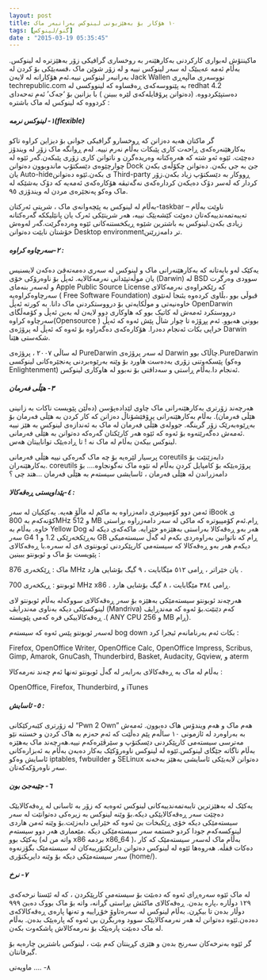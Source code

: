```yaml
---
layout: post
title: ١٠ هۆکار بۆ بەهێزبونی لینوکس بەرانبەر ماک
tags: [گنو/لینوکس]
date : "2015-03-19 05:35:45"
---
```


ماکینتۆش لەبواری کارکردنی بەکارهێنەر بە روخساری گرافیکی زۆر بەهێزترە لە لینوکس. بەڵام ئەمە عەیبێک لە سەر لینوکس نییە و لە زۆر شوێن ماک ،قسەیێکی بۆ کردن لە بەرانبەر لینوکس نییە.ئەم هۆکارانە لە لایەن Jack Wallen نووسەری ماڵپەڕی techrepublic.com بە پێنووسەکەی ڕەقساوە کە لینووکسی لە redhat 4.2 دەستپێکردووە. (دەتوانن پرۆفایلەکەی لێرە ببینن ) با بزانین بۆ ‘جەک’ ئەم تەحەدای کردووە کە لینوکس لە ماک باشترە :

##### ١- لینوکس نرمە(flexible)

گر ماکتان هەیە دەزانن کە ڕوخسارو گرافیکی جوانی بۆ دیزاین کراوە تاکو بەکارهێنەرەکەی ڕاحەت کاری پێبکات بەڵام نەرم نییە. لەم ڕوانگە ماک زۆر لە ویندۆز دەچێت. ئێوە ئەو شتە کە هەرەکتانە وەریدەگرن و ناتوانن کاری زۆری پێبکەن.گەر ئێوە لە چوارچێوەی دێسکتۆپ ماندوبوون دەتوانن Dock جێ بە جی بکەن. دەتوانن چکۆڵەی بکەن یان Auto-hideی بکەن.ئێوە دەتوانن Third-party ڕووکار بە دێسکتۆپ زیاد بکەن.زۆر کردار کە لەسر دۆک دەیکەن کردارەکەی نەگەتیڤە هۆکارەکەی ئەمەیە کە دۆک بەشێکە لە ماک وەکو پەنجێرەی مردن لە ویندۆزی ٩٥.

بەڵام لە لینوکس بە پێچەوانەی ماک ، شریتی ئەرکتان-taskbar – ناوێت بەڵام تەیبەتمەندییەکەتان دەوێت کێشەیێک نییە، هەر شریتێکی ئەرک یان پانێلیککە گەرەکتانە زیادی بکەن.لینوکس بە باشترین شێوە ڕیکخستنەکانی ئێوە وەردەگرێت.گەر لەوەش خۆشتان نایێت دەتوانن Desktop environmentتر دامەزرێنن.

##### ٢-سەرچاوە کراوە :

یەکێک لەو بابەتانە کە بەکارهێنەرانی ماک و لینوکس لە سەری دەمەتەقێ دەکەن لایسنیس یان موڵەتپێدانی نەرمەکالایە. ئەپڵ بۆ ناوەرۆکی خۆی (Darwin) لە BSD سوودی وەرگرت و لەسەر بنەمای Apple Public Source License کە رێکخراوەی نەرمەکالای سەرچاوەکراوەیە ( Free Software Foundation) قبوڵی بوو ،بڵاوی کردەوە یئنجا لەنێوی خاوەنیەتی و موڵکایەتی بۆ درووستکردنی ماک دانا. بە کورتە ئەپڵ OpenDarwin درووستکرد ئەمەش لە کاتیک بوو کە هاوکاری دوو لایەن لە بەین ئەپڵ و کۆمەڵگای سەرچاوە کراوە(Opensource ) بوونی هەبوو. ئەم پڕۆژە تا چوار شاڵ پێش ئەوە کە ئەپڵ خراپی بکات ئەنجام دەدرا. هۆکارەکەی دەگەراوە بۆ ئەوە کە ئەپڵ لە پرۆژەی Darwin شکەستی هێنا.

لە ساڵی ٢٠٠٧ ، پرؤژەی PureDarwin لە سەر پرۆژەی Darwin چاڵاک بوو.PureDarwin پێسکەوتنی زۆری بەدەست هاورد بۆ وێنە بەرێوەبردنی پەنجێرەکانی لینوکسی (وەکو Enlightenment) ئەنجام دا.بەڵام ڕاستی و سەداقتی بۆ نەبوو لە هاوکاری لینوکس.



##### ٣- هێڵی فەرمان

هەرچەند زۆرتری بەکارهێنەرانی ماک چاوی لێدادەپۆسن (دەڵێن پێویست ناکات بە زانینی هێڵی فەرمان). بەڵام بەکارهێنەرانی پرۆفێشۆناڵ دەزانن کە کار کردن بە هێڵی فەرمان بۆ بەڕێوەبەرێک زۆر گرینگە. جوولەی هێڵی فەرمان لە ماک بە ئەندازەی لینوکس بە هێز نییە .ئەمەش دەگەرێتەوە بۆ ئەوە کە ئێوە هەر کارێکتان گەرەکە دەتوانن بە هێڵی فەرمانی لینوکس بیکەن بەڵام لە ماک نە ! تا ڕادەیێک تواناییتان هەس.

پرسیار لێرەیە بۆ چە ماک گەرەکی نییە هێڵی فەرمانی coreutils دابەزێنێت بۆ بەکارهێنەران. coreutils پرۆژەیێکە بۆ کامپایل کردن بەڵام لە نێوە ماک نەگونجاوە…. بۆ دامەزراندن لە هێڵی فەرمان ، ئاسایشی سیستەم بە هێڵی فەرمان …هتد چی ؟

##### ٤-پێداویستی ڕەقەکالا :

ئەمن دوو کۆمپیوتری دامەزراوە بە ماکم لە ماڵۆ هەیە. یەکێکیان لە سەر iBook ی کۆنەکەم بە 800MHz و 512 MB ڕام.ئەم کۆمپیوترە کە ماکی لە سەر دامەزراوە بڕاستی خاوە. بەڵام بە Yellow Dog هەر بەو ڕەقەکالا بەراستی بەهێزەو خێرایە. ماکەکەی دیکە لە سەر G4 بەڕێکخەرێکی 1.2 و 1 GB ڕام کە ناتوانین بەراوەردی بکەم لە گەڵ سیستەمیکی دیکەم هەر بەو ڕەقەکالا کە سیستەمی کارپێکردنی ئوبونتوی ٨ی لە سەرە.با ڕەقەکالای پێویست بۆ ماک و ئوبونتو ببینین :

ماک : ڕێکخەری 876 MHz یان خێراتر ، ڕامی ٥١٢ مێگابایت ، ٩ گیگ بۆشایی هارد .

ئوبونتو : ڕیکخەری 700 MHz x86 . ڕامی ٣٨٤ مێگابایت ، ٨ گیگ بۆشایی هارد.

هەرچەند ئوبونتو سیستەمێکی بەهێزە بۆ سەر ڕەقەکالای سووکەلە بەڵام ئوبونتو لای لینوکسێکی دیکە بەناوی مەندرایڤ (Mandriva) کەم دێنێت.بۆ ئەوە کە مەندڕایڤ ڕەقەکالاییکی فرە کەمی پێویستە .( ANY CPU و 256 MB ڕام).

لەسەر ئوبونتو پێس ئەوە کە سیستەم bog down بکات ئەم بەرنامانەم ئیجرا کرد :

Firefox, OpenOffice Writer, OpenOffice Calc, OpenOffice Impress, Scribus, Gimp, Amarok, GnuCash, Thunderbird, Basket, Audacity, Gqview, و aterm

بەڵام لە ماک بە ڕەقەکالای بەرابەر لە گەڵ ئوبونتو تەنها ئەم چەند نەرمەکالا :

OpenOffice, Firefox, Thunderbird, و iTunes

##### ٥- ئاسایش :

لە زۆرتری کێبەرکێکانی “Pwn 2 Own” هەم ماک و هەم ویندۆس هاک دەبوون. ئەمەش بە بەراوەرد لە ئازمونی ١٠ ساڵەم پێم دەڵێت کە ئەم حەزم بە هاک کردن و خستنە نێو مەترسی سیستەمی کارپێکردنی دێسکتۆپ و سێرڤێرەکەم نییە.هەرچەند ماک بەهێزە بەڵام ناگاتە جێگای لینوکس.ئێوە لە لینوکس ناوەرۆکێک بەکار دەبەن بەڵام بە ئەبزارەکانی ئاسایش وەکو iptables, fwbuilder و SELinux دەتوانن لایەیێکی ئاسایشی بەهێز بەخەنە سەر ناوەرۆکەکەتان.

##### ٦- جێبەجێ بون

یەکێک لە بەهێزترین تایبەتمەندییەکانی لینوکس ئەوەیە کە زۆر بە ئاسانی لە ڕەقەکالایێک دەچێت سەر ڕەقەکالایێکی دیکە.بۆ وێنە لینوکس بە زیرەکی دەتوانێت لە سەر سیستەمێکی دیکە خۆی ڕێکبخات بێ ئەوە کە خێرایی دابەزێت.بۆ وێنە ئەمن هاردی لینوکسەکەم جودا کردو خستمە سەر سیستەمێکی دیکە .مێعماری هەر دوو سیستەم یەکێک بوو (واتە من لە x86 بردمە x86_64 )، بەڵام ماک لەسەر سیستەمێک کە کار دەکات قفڵە. هەروەها ئێوە لە لینوکس دەتوانن دایرێکتۆرییەکان لە سیستەمێک بگۆزنەوە سەر سیستەمێکی دیکە بۆ وێنە دایریکتۆری (home/).

##### ٧- نرخ

لە ماک ئێوە سەرەڕای ئەوە کە دەبێت بۆ سیستەمی کارپێکردن ، کە لە ئێستا نرخەکەی ١٢٩ دوڵارە ،پارە بدەن. ڕەقەکالای ماکئش بڕاستی گڕانە، واتە بۆ ماک بووک دەبێ ٩٩٩ دوڵار بدەن تا بیکڕن. بەڵام لینوکس لە سەرەتاوۆ خۆڕاییە و تەنها پارەی ڕەقەکالاکەی دەدەن.ئێوە دەتوانن لە هەر نەرمەکالایێک سوود وەربگرن بی ئەوە کە پارەیێک بدەن. بەڵام لە ماک دەبێت پارەیێک بۆ نەرمەکالاش پاشکەوت بکەن.

گر ئێوە بەنرخەکان سەرنج بدەن و هێزی کڕینتان کەم بێت ، لینوکس باشترین چارەیە بۆ گیرفانتان.

٨- …. ماویەتی